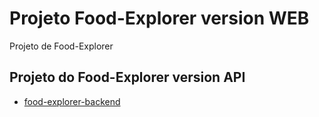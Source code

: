 # Projeto Food-Explorer version WEB

Projeto de Food-Explorer

## Projeto do Food-Explorer version API

- [food-explorer-backend](https://github.com/AdrielKlem/food-explorer-backend)
